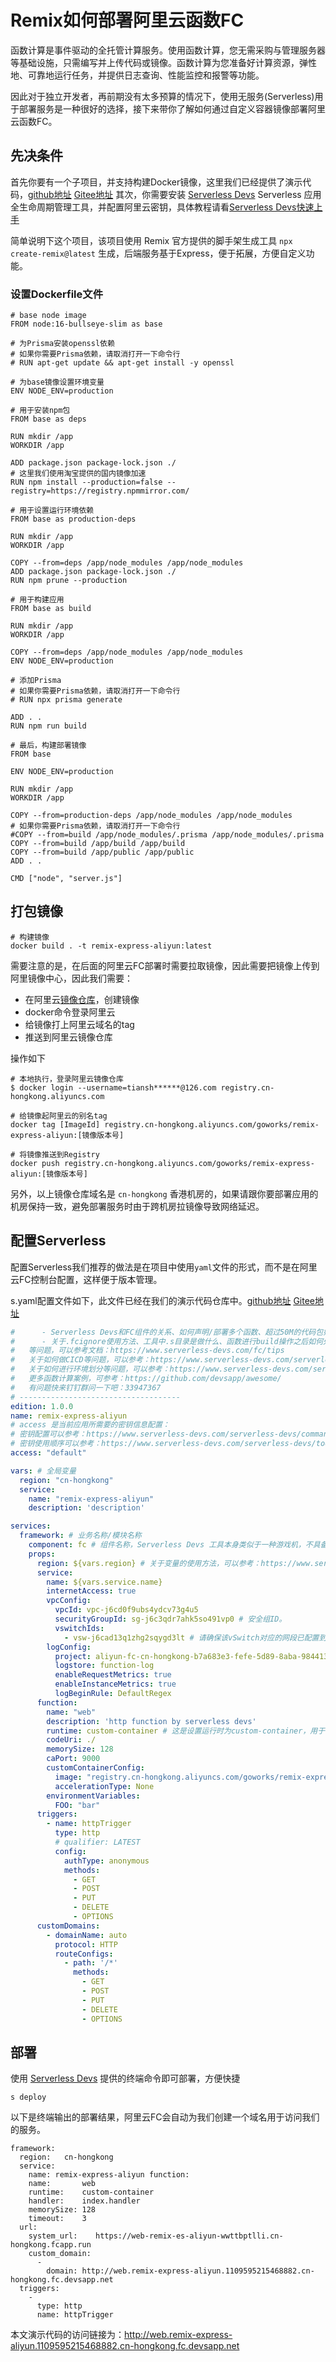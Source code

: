 # Remix如何部署阿里云函数FC

函数计算是事件驱动的全托管计算服务。使用函数计算，您无需采购与管理服务器等基础设施，只需编写并上传代码或镜像。函数计算为您准备好计算资源，弹性地、可靠地运行任务，并提供日志查询、性能监控和报警等功能。

因此对于独立开发者，再前期没有太多预算的情况下，使用无服务(Serverless)用于部署服务是一种很好的选择，接下来带你了解如何通过自定义容器镜像部署阿里云函数FC。

## 先决条件
首先你要有一个子项目，并支持构建Docker镜像，这里我们已经提供了演示代码，[github地址](https://github.com/wnow20/remix-express-aliyun) [Gitee地址](https://gitee.com/wnow20/remix-express-aliyun)
其次，你需要安装 [Serverless Devs](https://www.serverless-devs.com/) Serverless 应用全生命周期管理工具，并配置阿里云密钥，具体教程请看[Serverless Devs快速上手](https://docs.serverless-devs.com/serverless-devs/quick_start)

简单说明下这个项目，该项目使用 Remix 官方提供的脚手架生成工具 `npx create-remix@latest` 生成，后端服务基于Express，便于拓展，方便自定义功能。

### 设置Dockerfile文件
```设置Dockerfile
# base node image
FROM node:16-bullseye-slim as base

# 为Prisma安装openssl依赖
# 如果你需要Prisma依赖，请取消打开一下命令行
# RUN apt-get update && apt-get install -y openssl

# 为base镜像设置环境变量
ENV NODE_ENV=production

# 用于安装npm包
FROM base as deps

RUN mkdir /app
WORKDIR /app

ADD package.json package-lock.json ./
# 这里我们使用淘宝提供的国内镜像加速
RUN npm install --production=false --registry=https://registry.npmmirror.com/

# 用于设置运行环境依赖
FROM base as production-deps

RUN mkdir /app
WORKDIR /app

COPY --from=deps /app/node_modules /app/node_modules
ADD package.json package-lock.json ./
RUN npm prune --production

# 用于构建应用
FROM base as build

RUN mkdir /app
WORKDIR /app

COPY --from=deps /app/node_modules /app/node_modules
ENV NODE_ENV=production

# 添加Prisma
# 如果你需要Prisma依赖，请取消打开一下命令行
# RUN npx prisma generate

ADD . .
RUN npm run build

# 最后，构建部署镜像
FROM base

ENV NODE_ENV=production

RUN mkdir /app
WORKDIR /app

COPY --from=production-deps /app/node_modules /app/node_modules
# 如果你需要Prisma依赖，请取消打开一下命令行
#COPY --from=build /app/node_modules/.prisma /app/node_modules/.prisma
COPY --from=build /app/build /app/build
COPY --from=build /app/public /app/public
ADD . .

CMD ["node", "server.js"]
```

## 打包镜像
```shell
# 构建镜像
docker build . -t remix-express-aliyun:latest
```

需要注意的是，在后面的阿里云FC部署时需要拉取镜像，因此需要把镜像上传到阿里镜像中心，因此我们需要：

- 在阿里云[镜像仓库](https://cr.console.aliyun.com/cn-hongkong/instance/repositories)，创建镜像
- docker命令登录阿里云
- 给镜像打上阿里云域名的tag
- 推送到阿里云镜像仓库

操作如下
```shell
# 本地执行，登录阿里云镜像仓库
$ docker login --username=tiansh******@126.com registry.cn-hongkong.aliyuncs.com

# 给镜像起阿里云的别名tag
docker tag [ImageId] registry.cn-hongkong.aliyuncs.com/goworks/remix-express-aliyun:[镜像版本号]

# 将镜像推送到Registry
docker push registry.cn-hongkong.aliyuncs.com/goworks/remix-express-aliyun:[镜像版本号]
```

另外，以上镜像仓库域名是 `cn-hongkong` 香港机房的，如果请跟你要部署应用的机房保持一致，避免部署服务时由于跨机房拉镜像导致网络延迟。

## 配置Serverless

配置Serverless我们推荐的做法是在项目中使用`yaml`文件的形式，而不是在阿里云FC控制台配置，这样便于版本管理。

s.yaml配置文件如下，此文件已经在我们的演示代码仓库中。[github地址](https://github.com/wnow20/remix-express-aliyun) [Gitee地址](https://gitee.com/wnow20/remix-express-aliyun)

```yaml
#      - Serverless Devs和FC组件的关系、如何声明/部署多个函数、超过50M的代码包如何部署
#      - 关于.fcignore使用方法、工具中.s目录是做什么、函数进行build操作之后如何处理build的产物
#   等问题，可以参考文档：https://www.serverless-devs.com/fc/tips
#   关于如何做CICD等问题，可以参考：https://www.serverless-devs.com/serverless-devs/cicd
#   关于如何进行环境划分等问题，可以参考：https://www.serverless-devs.com/serverless-devs/extend
#   更多函数计算案例，可参考：https://github.com/devsapp/awesome/
#   有问题快来钉钉群问一下吧：33947367
# ------------------------------------
edition: 1.0.0
name: remix-express-aliyun
# access 是当前应用所需要的密钥信息配置：
# 密钥配置可以参考：https://www.serverless-devs.com/serverless-devs/command/config
# 密钥使用顺序可以参考：https://www.serverless-devs.com/serverless-devs/tool#密钥使用顺序与规范
access: "default"

vars: # 全局变量
  region: "cn-hongkong"
  service:
    name: "remix-express-aliyun"
    description: 'description'

services:
  framework: # 业务名称/模块名称
    component: fc # 组件名称，Serverless Devs 工具本身类似于一种游戏机，不具备具体的业务能力，组件类似于游戏卡，用户通过向游戏机中插入不同的游戏卡实现不同的功能，即通过使用不同的组件实现不同的具体业务能力
    props:
      region: ${vars.region} # 关于变量的使用方法，可以参考：https://www.serverless-devs.com/serverless-devs/yaml#变量赋值
      service:
        name: ${vars.service.name}
        internetAccess: true
        vpcConfig:
          vpcId: vpc-j6cd0f9ubs4ydcv73g4u5
          securityGroupId: sg-j6c3qdr7ahk5so491vp0 # 安全组ID。
          vswitchIds:
            - vsw-j6cad13q1zhg2sqygd3lt # 请确保该vSwitch对应的网段已配置到数据库实例访问白名单中。
        logConfig:
          project: aliyun-fc-cn-hongkong-b7a683e3-fefe-5d89-8aba-98441329ba2f
          logstore: function-log
          enableRequestMetrics: true
          enableInstanceMetrics: true
          logBeginRule: DefaultRegex
      function:
        name: "web"
        description: 'http function by serverless devs'
        runtime: custom-container # 这是设置运行时为custom-container，用于部署开发者自己打的镜像
        codeUri: ./
        memorySize: 128
        caPort: 9000
        customContainerConfig:
          image: "registry.cn-hongkong.aliyuncs.com/goworks/remix-express-aliyun:0.0.2"
          accelerationType: None
        environmentVariables:
          FOO: "bar"
      triggers:
        - name: httpTrigger
          type: http
          # qualifier: LATEST    
          config:
            authType: anonymous
            methods:
              - GET
              - POST
              - PUT
              - DELETE
              - OPTIONS
      customDomains:
        - domainName: auto
          protocol: HTTP
          routeConfigs:
            - path: '/*'
              methods:
                - GET
                - POST
                - PUT
                - DELETE
                - OPTIONS

```


## 部署

使用 [Serverless Devs](https://www.serverless-devs.com/) 提供的终端命令即可部署，方便快捷
```shell
s deploy
```

以下是终端输出的部署结果，阿里云FC会自动为我们创建一个域名用于访问我们的服务。
```output
framework: 
  region:   cn-hongkong
  service: 
    name: remix-express-aliyun function: 
    name:       web
    runtime:    custom-container
    handler:    index.handler
    memorySize: 128
    timeout:    3
  url: 
    system_url:    https://web-remix-es-aliyun-wwttbptlli.cn-hongkong.fcapp.run
    custom_domain: 
      - 
        domain: http://web.remix-express-aliyun.1109595215468882.cn-hongkong.fc.devsapp.net
  triggers: 
    - 
      type: http
      name: httpTrigger
```

本文演示代码的访问链接为：http://web.remix-express-aliyun.1109595215468882.cn-hongkong.fc.devsapp.net
